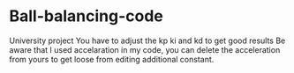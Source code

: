 # Ball-balancing-code
University project
You have to adjust the kp ki and kd to get good results 
Be aware that I used accelaration in my code, you can delete the acceleration from yours to get loose from editing additional constant.
